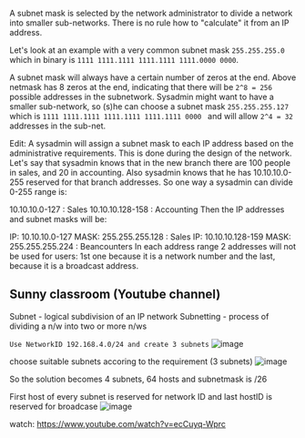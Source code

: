 
A subnet mask is selected by the network administrator to divide a network into smaller sub-networks. There is no rule how to "calculate" it from an IP address.

Let's look at an example with a very common subnet mask ```255.255.255.0``` which in binary is ```1111 1111.1111 1111.1111 1111.0000 0000```.

A subnet mask will always have a certain number of zeros at the end. Above netmask has 8 zeros at the end, indicating that there will be ```2^8 = 256``` possible addresses in the subnetwork. Sysadmin might want to have a smaller sub-network, so (s)he can choose a subnet mask 
```255.255.255.127``` which is ```1111 1111.1111 1111.1111 1111.1111 0000 ``` and will allow ```2^4 = 32``` addresses in the sub-net.

Edit: A sysadmin will assign a subnet mask to each IP address based on the administrative requirements. This is done during the design of the network. Let's say that sysadmin knows that in the new branch there are 100 people in sales, and 20 in accounting. Also sysadmin knows that he has 10.10.10.0-255 reserved for that branch addresses. So one way a sysadmin can divide 0-255 range is:

10.10.10.0-127   : Sales
10.10.10.128-158 : Accounting
Then the IP addresses and subnet masks will be:

IP: 10.10.10.0-127   MASK: 255.255.255.128    : Sales
IP: 10.10.10.128-159 MASK: 255.255.255.224    : Beancounters
In each address range 2 addresses will not be used for users: 1st one because it is a network number and the last, because it is a broadcast address.

## Sunny classroom (Youtube channel)
Subnet - logical subdivision of an IP network
Subnetting - process of dividing a n/w into two or more n/ws

```Use NetworkID 192.168.4.0/24 and create 3 subnets```
![image](https://user-images.githubusercontent.com/40743779/189915430-bf7576ed-0f74-4220-bddf-ef5cf11710b1.png)

choose suitable subnets accoring to the requirement (3 subnets)
![image](https://user-images.githubusercontent.com/40743779/189915683-e48536e9-9abf-44ee-af18-7cf1807215ad.png)

So the solution becomes 4 subnets, 64 hosts and subnetmask is /26

First host of every subnet is reserved for network ID and last hostID is reserved for broadcase
![image](https://user-images.githubusercontent.com/40743779/189916135-8f071f1a-6672-4d33-88cf-04828512ea02.png)

watch: https://www.youtube.com/watch?v=ecCuyq-Wprc 

